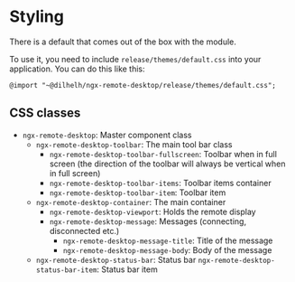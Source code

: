 # Styling

There is a default that comes out of the box with the module.

To use it, you need to include `release/themes/default.css` into your application. You can do this like this:

`@import "~@dilhelh/ngx-remote-desktop/release/themes/default.css";`

## CSS classes

 - `ngx-remote-desktop`:  Master component class
	 - `ngx-remote-desktop-toolbar`: The main tool bar class
		 - `ngx-remote-desktop-toolbar-fullscreen`:  Toolbar when in full screen (the direction of the toolbar will always be vertical when in full screen)
		 - `ngx-remote-desktop-toolbar-items`: Toolbar items container
		 - `ngx-remote-desktop-toolbar-item`: Toolbar item
	 - `ngx-remote-desktop-container`: The main container
		 - `ngx-remote-desktop-viewport`: Holds the remote display
		 - `ngx-remote-desktop-message`: Messages (connecting, disconnected etc.)
			 - `ngx-remote-desktop-message-title`: Title of the message
			 - `ngx-remote-desktop-message-body`: Body of the message
	- `ngx-remote-desktop-status-bar`: Status bar
		`ngx-remote-desktop-status-bar-item`: Status bar item